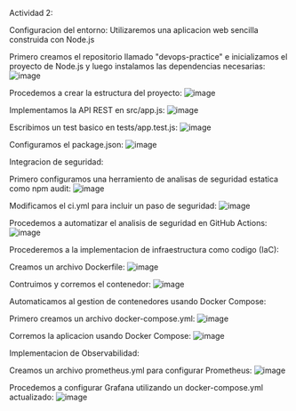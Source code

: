 Actividad 2:

Configuracion del entorno: Utilizaremos una aplicacion web sencilla construida con Node.js

Primero creamos el repositorio llamado "devops-practice" e inicializamos el proyecto de Node.js y luego instalamos las dependencias necesarias:
![image](https://github.com/user-attachments/assets/84680f13-75ca-4687-b32d-f1a648e5c58a)

Procedemos a crear la estructura del proyecto:
![image](https://github.com/user-attachments/assets/c2b757c1-d202-41ab-a0b1-fd5d74bf81c5)

Implementamos la API REST en src/app.js:
![image](https://github.com/user-attachments/assets/6903f0fe-1f8d-4915-992c-d3ed8f34c223)

Escribimos un test basico en tests/app.test.js:
![image](https://github.com/user-attachments/assets/aa9fea1c-3789-4d40-b2af-ba3956b2e61c)

Configuramos el package.json:
![image](https://github.com/user-attachments/assets/e6c6a271-cde9-47a1-b762-8030dc16b9cf)

Integracion de seguridad:

Primero configuramos una herramiento de analisas de seguridad estatica como npm audit:
![image](https://github.com/user-attachments/assets/d7ac378d-71ca-49a8-99c3-6841be045403)

Modificamos el ci.yml para incluir un paso de seguridad:
![image](https://github.com/user-attachments/assets/72a8353a-21e3-4c3c-ae0e-b2fc11a1d8f3)

Procedemos a automatizar el analisis de seguridad en GitHub Actions:
![image](https://github.com/user-attachments/assets/18ee6410-5e0b-41b3-ae73-50648be2095a)

Procederemos a la implementacion de infraestructura como codigo (IaC):

Creamos un archivo Dockerfile:
![image](https://github.com/user-attachments/assets/3956a6e6-1b68-4f6c-84f3-498433fdf531)

Contruimos y corremos el contenedor:
![image](https://github.com/user-attachments/assets/c263059e-ba05-4429-acb7-6ed68789613a)

Automaticamos al gestion de contenedores usando Docker Compose:

Primero creamos un archivo docker-compose.yml:
![image](https://github.com/user-attachments/assets/86a59edf-cee9-4c7d-b53e-2712e5d18761)

Corremos la aplicacion usando Docker Compose:
![image](https://github.com/user-attachments/assets/60434bf5-09c7-429f-bde5-fbbb59f5978c)

Implementacion de Observabilidad:

Creamos un archivo prometheus.yml para configurar Prometheus:
![image](https://github.com/user-attachments/assets/5d727d96-1b2b-478b-bf22-97699e6b9e12)

Procedemos a configurar Grafana utilizando un docker-compose.yml actualizado:
![image](https://github.com/user-attachments/assets/5d79d162-65b4-417c-822e-81e1b92c11fc)







